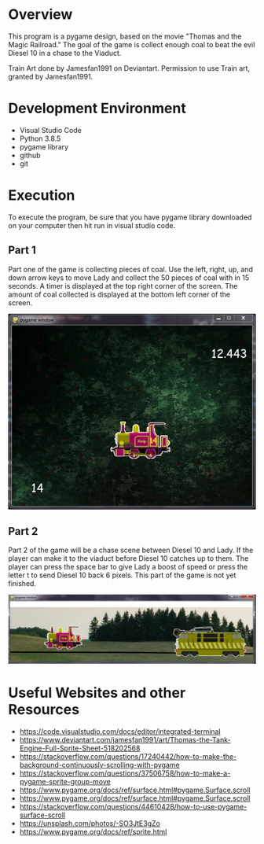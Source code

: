 # Overview

This program is a pygame design, based on the movie "Thomas and the Magic Railroad." The goal of the game is collect enough coal to beat the evil Diesel 10 in a chase to the Viaduct.

Train Art done by Jamesfan1991 on Deviantart. Permission to use Train art, granted by Jamesfan1991.

# Development Environment

* Visual Studio Code 
* Python 3.8.5
* pygame library
* github
* git


# Execution

To execute the program, be sure that you have pygame library downloaded on your computer then hit run in visual studio code.

## Part 1
Part one of the game is collecting pieces of coal. Use the left, right, up, and down arrow keys to move Lady and collect the 50 pieces of coal with in 15 seconds. A timer is displayed at the top right corner of the screen. The amount of coal collected is displayed at the bottom left corner of the screen.

![Part 1](part1.JPG)

## Part 2
Part 2 of the game will be a chase scene between Diesel 10 and Lady. If the player can make it to the viaduct before Diesel 10 catches up to them. The player can press the space bar to give Lady a boost of speed or press the letter t to send Diesel 10 back 6 pixels. 
This part of the game is not yet finished.

![Part 2](part2.JPG)

# Useful Websites and other Resources
* https://code.visualstudio.com/docs/editor/integrated-terminal
* https://www.deviantart.com/jamesfan1991/art/Thomas-the-Tank-Engine-Full-Sprite-Sheet-518202568
* https://stackoverflow.com/questions/17240442/how-to-make-the-background-continuously-scrolling-with-pygame
* https://stackoverflow.com/questions/37506758/how-to-make-a-pygame-sprite-group-move
* https://www.pygame.org/docs/ref/surface.html#pygame.Surface.scroll
* https://www.pygame.org/docs/ref/surface.html#pygame.Surface.scroll
* https://stackoverflow.com/questions/44610428/how-to-use-pygame-surface-scroll
* https://unsplash.com/photos/-SO3JtE3gZo
* https://www.pygame.org/docs/ref/sprite.html




